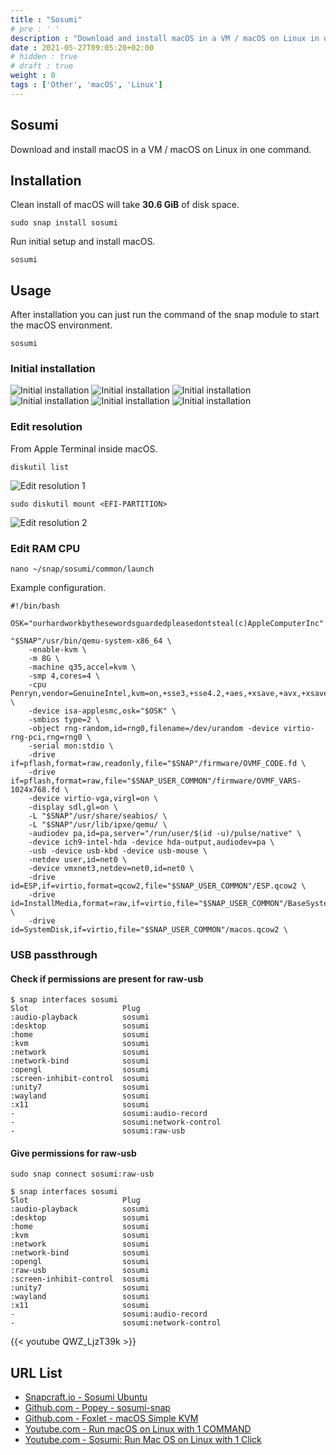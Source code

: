 ```yaml
---
title : "Sosumi"
# pre : ' '
description : "Download and install macOS in a VM / macOS on Linux in one command."
date : 2021-05-27T09:05:20+02:00
# hidden : true
# draft : true
weight : 0
tags : ['Other', 'macOS', 'Linux']
---
```


## Sosumi

Download and install macOS in a VM / macOS on Linux in one command.

## Installation

Clean install of macOS will take **30.6 GiB** of disk space.

```plain
sudo snap install sosumi
```

Run initial setup and install macOS.

```plain
sosumi
```

## Usage

After installation you can just run the command of the snap module to start the macOS environment.

```plain
sosumi
```

### Initial installation

![Initial installation](images/initial-installation-1.png)
![Initial installation](images/initial-installation-2.png)
![Initial installation](images/initial-installation-3.png)
![Initial installation](images/initial-installation-4.png)
![Initial installation](images/initial-installation-5.png)
![Initial installation](images/initial-installation-6.png)

### Edit resolution

From Apple Terminal inside macOS.

```plain
diskutil list
```

![Edit resolution 1](images/edit-resolution-1.png)

```plain
sudo diskutil mount <EFI-PARTITION>
```

![Edit resolution 2](images/edit-resolution-2.png)

### Edit RAM CPU

```plain
nano ~/snap/sosumi/common/launch
```

Example configuration.

```plain
#!/bin/bash

OSK="ourhardworkbythesewordsguardedpleasedontsteal(c)AppleComputerInc"

"$SNAP"/usr/bin/qemu-system-x86_64 \
    -enable-kvm \
    -m 8G \
    -machine q35,accel=kvm \
    -smp 4,cores=4 \
    -cpu Penryn,vendor=GenuineIntel,kvm=on,+sse3,+sse4.2,+aes,+xsave,+avx,+xsaveopt,+xsavec,+xgetbv1,+avx2,+bmi2,+smep,+bmi1,+fma,+movbe,+invtsc \
    -device isa-applesmc,osk="$OSK" \
    -smbios type=2 \
    -object rng-random,id=rng0,filename=/dev/urandom -device virtio-rng-pci,rng=rng0 \
    -serial mon:stdio \
    -drive if=pflash,format=raw,readonly,file="$SNAP"/firmware/OVMF_CODE.fd \
    -drive if=pflash,format=raw,file="$SNAP_USER_COMMON"/firmware/OVMF_VARS-1024x768.fd \
    -device virtio-vga,virgl=on \
    -display sdl,gl=on \
    -L "$SNAP"/usr/share/seabios/ \
    -L "$SNAP"/usr/lib/ipxe/qemu/ \
    -audiodev pa,id=pa,server="/run/user/$(id -u)/pulse/native" \
    -device ich9-intel-hda -device hda-output,audiodev=pa \
    -usb -device usb-kbd -device usb-mouse \
    -netdev user,id=net0 \
    -device vmxnet3,netdev=net0,id=net0 \
    -drive id=ESP,if=virtio,format=qcow2,file="$SNAP_USER_COMMON"/ESP.qcow2 \
    -drive id=InstallMedia,format=raw,if=virtio,file="$SNAP_USER_COMMON"/BaseSystem/BaseSystem.img \
    -drive id=SystemDisk,if=virtio,file="$SNAP_USER_COMMON"/macos.qcow2 \
```

### USB passthrough

#### Check if permissions are present for raw-usb

```plain
$ snap interfaces sosumi
Slot                     Plug
:audio-playback          sosumi
:desktop                 sosumi
:home                    sosumi
:kvm                     sosumi
:network                 sosumi
:network-bind            sosumi
:opengl                  sosumi
:screen-inhibit-control  sosumi
:unity7                  sosumi
:wayland                 sosumi
:x11                     sosumi
-                        sosumi:audio-record
-                        sosumi:network-control
-                        sosumi:raw-usb
```

#### Give permissions for raw-usb

```plain
sudo snap connect sosumi:raw-usb
```

```plain
$ snap interfaces sosumi          
Slot                     Plug
:audio-playback          sosumi
:desktop                 sosumi
:home                    sosumi
:kvm                     sosumi
:network                 sosumi
:network-bind            sosumi
:opengl                  sosumi
:raw-usb                 sosumi
:screen-inhibit-control  sosumi
:unity7                  sosumi
:wayland                 sosumi
:x11                     sosumi
-                        sosumi:audio-record
-                        sosumi:network-control
```

{{< youtube QWZ_LjzT39k >}}

## URL List

* [Snapcraft.io - Sosumi Ubuntu](https://snapcraft.io/install/sosumi/ubuntu)
* [Github.com - Popey - sosumi-snap](https://github.com/popey/sosumi-snap)
* [Github.com - Foxlet - macOS Simple KVM](https://github.com/foxlet/macOS-Simple-KVM)
* [Youtube.com - Run macOS on Linux with 1 COMMAND](https://www.youtube.com/watch?v=6WgjQpm9VWE)
* [Youtube.com - Sosumi: Run Mac OS on Linux with 1 Click](https://www.youtube.com/watch?v=QWZ_LjzT39k)
